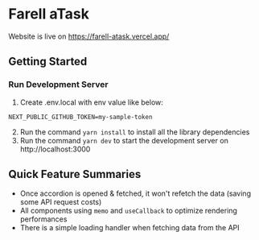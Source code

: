 # Farell aTask
Website is live on https://farell-atask.vercel.app/

## Getting Started

### Run Development Server
1. Create .env.local with env value like below:
```
NEXT_PUBLIC_GITHUB_TOKEN=my-sample-token
```
2. Run the command `yarn install` to install all the library dependencies
3. Run the command `yarn dev` to start the development server on http://localhost:3000


## Quick Feature Summaries
- Once accordion is opened & fetched, it won't refetch the data (saving some API request costs)
- All components using `memo` and `useCallback` to optimize rendering performances
- There is a simple loading handler when fetching data from the API
